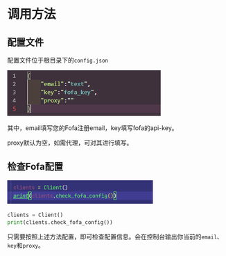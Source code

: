 # 调用方法

## 配置文件

配置文件位于根目录下的`config.json`

![](./img/README_ZH/image-20221231074753562.png)

其中，email填写您的Fofa注册email，key填写fofa的api-key。

proxy默认为空，如需代理，可对其进行填写。

## 检查Fofa配置

![](./img/README_ZH/image-20221231074916988.png)

```python
clients = Client()
print(clients.check_fofa_config())
```

只需要按照上述方法配置，即可检查配置信息。会在控制台输出你当前的`email`、`key`和`proxy`。

